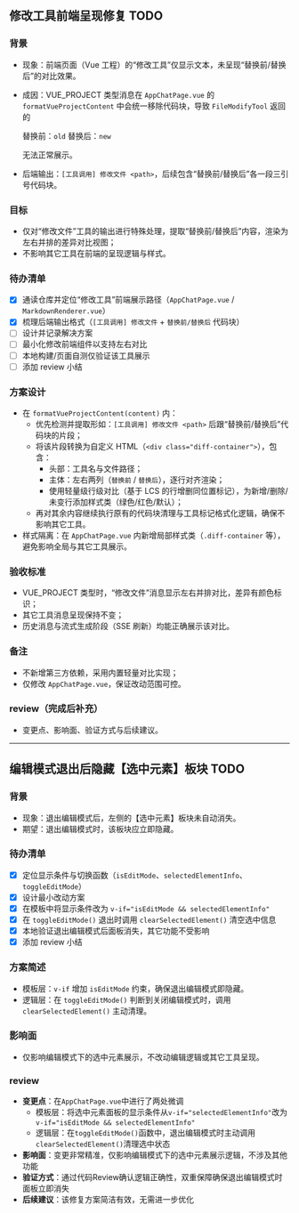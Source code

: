 ## 修改工具前端呈现修复 TODO

### 背景
- 现象：前端页面（Vue 工程）的“修改工具”仅显示文本，未呈现“替换前/替换后”的对比效果。
- 成因：VUE_PROJECT 类型消息在 `AppChatPage.vue` 的 `formatVueProjectContent` 中会统一移除代码块，导致 `FileModifyTool` 返回的
  
  替换前：```old```
  替换后：```new```
  
  无法正常展示。
- 后端输出：`[工具调用] 修改文件 <path>`，后续包含“替换前/替换后”各一段三引号代码块。

### 目标
- 仅对“修改文件”工具的输出进行特殊处理，提取“替换前/替换后”内容，渲染为左右并排的差异对比视图；
- 不影响其它工具在前端的呈现逻辑与样式。

### 待办清单
- [x] 通读仓库并定位“修改工具”前端展示路径（`AppChatPage.vue` / `MarkdownRenderer.vue`）
- [x] 梳理后端输出格式（`[工具调用] 修改文件` + `替换前/替换后` 代码块）
- [ ] 设计并记录解决方案
- [ ] 最小化修改前端组件以支持左右对比
- [ ] 本地构建/页面自测仅验证该工具展示
- [ ] 添加 review 小结

### 方案设计
- 在 `formatVueProjectContent(content)` 内：
  - 优先检测并提取形如：`[工具调用] 修改文件 <path>` 后跟“替换前/替换后”代码块的片段；
  - 将该片段转换为自定义 HTML（`<div class="diff-container">`），包含：
    - 头部：工具名与文件路径；
    - 主体：左右两列（`替换前` / `替换后`），逐行对齐渲染；
    - 使用轻量级行级对比（基于 LCS 的行增删同位置标记），为新增/删除/未变行添加样式类（绿色/红色/默认）；
  - 再对其余内容继续执行原有的代码块清理与工具标记格式化逻辑，确保不影响其它工具。
- 样式隔离：在 `AppChatPage.vue` 内新增局部样式类（`.diff-container` 等），避免影响全局与其它工具展示。

### 验收标准
- VUE_PROJECT 类型时，“修改文件”消息显示左右并排对比，差异有颜色标识；
- 其它工具消息呈现保持不变；
- 历史消息与流式生成阶段（SSE 刷新）均能正确展示该对比。

### 备注
- 不新增第三方依赖，采用内置轻量对比实现；
- 仅修改 `AppChatPage.vue`，保证改动范围可控。

### review（完成后补充）
- 变更点、影响面、验证方式与后续建议。

---

## 编辑模式退出后隐藏【选中元素】板块 TODO

### 背景
- 现象：退出编辑模式后，左侧的【选中元素】板块未自动消失。
- 期望：退出编辑模式时，该板块应立即隐藏。

### 待办清单
- [x] 定位显示条件与切换函数（`isEditMode`、`selectedElementInfo`、`toggleEditMode`）
- [x] 设计最小改动方案
- [x] 在模板中将显示条件改为 `v-if="isEditMode && selectedElementInfo"`
- [x] 在 `toggleEditMode()` 退出时调用 `clearSelectedElement()` 清空选中信息
- [x] 本地验证退出编辑模式后面板消失，其它功能不受影响
- [x] 添加 review 小结

### 方案简述
- 模板层：`v-if` 增加 `isEditMode` 约束，确保退出编辑模式即隐藏。
- 逻辑层：在 `toggleEditMode()` 判断到关闭编辑模式时，调用 `clearSelectedElement()` 主动清理。

### 影响面
- 仅影响编辑模式下的选中元素展示，不改动编辑逻辑或其它工具呈现。

### review
- **变更点**：在`AppChatPage.vue`中进行了两处微调
  - 模板层：将选中元素面板的显示条件从`v-if="selectedElementInfo"`改为`v-if="isEditMode && selectedElementInfo"`
  - 逻辑层：在`toggleEditMode()`函数中，退出编辑模式时主动调用`clearSelectedElement()`清理选中状态
- **影响面**：变更非常精准，仅影响编辑模式下的选中元素展示逻辑，不涉及其他功能
- **验证方式**：通过代码Review确认逻辑正确性，双重保障确保退出编辑模式时面板立即消失
- **后续建议**：该修复方案简洁有效，无需进一步优化
